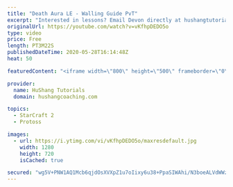 ```yaml
---
title: "Death Aura LE - Walling Guide PvT"
excerpt: "Interested in lessons? Email Devon directly at hushangtutorials@outlook.com ------------------------------------------------------------------------------------------------------- Want to support HuShang Tutorials directly? Patreon is a website where you can contribute a monthly donation that will help"
originalUrl: https://youtube.com/watch?v=vKfhpDEDO5o
type: video
price: Free
length: PT3M22S
publishedDateTime: 2020-05-28T16:14:48Z
heat: 50

featuredContent: "<iframe width=\"800\" height=\"500\" frameborder=\"0\" src=\"https://www.youtube.com/embed/vKfhpDEDO5o\" allow=\"accelerometer; autoplay; encrypted-media; gyroscope; picture-in-picture\" allowfullscreen></iframe>"

provider:
  name: HuShang Tutorials
  domain: hushangcoaching.com

topics:
  - StarCraft 2
  - Protoss

images:
  - url: https://i.ytimg.com/vi/vKfhpDEDO5o/maxresdefault.jpg
    width: 1280
    height: 720
    isCached: true

secured: "wg5V+PNW1AQ1Mcb6qjdOsXVXpZ1u7oIixy6u38+PpaSIWAhi/N3boeALVdWWzh3Qlgk7n/hZ+Z/b5z34edFqsy30ac0T2JMH9v3Fm7PQJ+mqE6BAeixMT/FvrqNatpL82QYrzpI1nf7SFfgGXcZvu6cv1J63kxBLFiYLRPGUM35nenuLHgHPIdbIrDaWTvtpaY1dlnE30EHLzEQo0gipy2zr7ezZOLvlfjN+s8gLYkfxplZ2WXdwvipNeXZO3mNc4CZQf7v7n71hycWm7nhclBiQif8ZgpSxp+vrAT7e4dXJgK+6/zNIe81HHsA6Sy3HjARtKfbGMPhcSsamGn0cFVOPwK1M6j+6PM8MGU6RwinQLfmiMzcltHCxeLCov1XLb7ViU/lTfkXWDERufnv2j7R3EiSTopRrinra750J2+o=;Ant4nqKJsC5YVWLDP7s5iQ=="
---
```


